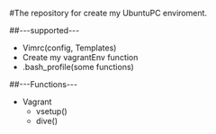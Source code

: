 #The repository for create my UbuntuPC enviroment.


##---supported---
- Vimrc(config, Templates)
- Create my vagrantEnv function
- .bash_profile(some functions)


##---Functions---

- Vagrant
  - vsetup() 
  - dive()

